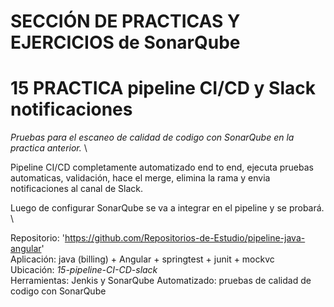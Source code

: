 # SECCIÓN DE PRACTICAS Y EJERCICIOS de SonarQube

# 15 PRACTICA pipeline CI/CD y Slack notificaciones

*Pruebas para el escaneo de calidad de codigo con SonarQube en la practica anterior.* \

Pipeline CI/CD completamente automatizado end to end, ejecuta pruebas automaticas, validación, hace el merge, elimina la rama y envia notificaciones al canal de Slack.

Luego de configurar SonarQube se va a integrar en el pipeline y se probará. \

Repositorio: 'https://github.com/Repositorios-de-Estudio/pipeline-java-angular' \
Aplicación: java (billing) + Angular + springtest + junit + mockvc \
Ubicación: *15-pipeline-CI-CD-slack* \
Herramientas: Jenkis y SonarQube
Automatizado: pruebas de calidad de codigo con SonarQube
